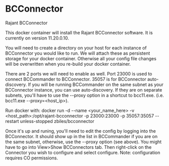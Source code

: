 # BCConnector
Rajant BCConnector 

This docker container will install the Rajant BCConnector software. It is currently on version 11.20.0.10. 

You will need to create a directory on your host for each instance of BCConnector you would like to run. 
We will attach these as persistent storage for your docker container. Otherwise all your config file 
changes will be overwritten when you re-build your docker container. 

There are 2 ports we will need to enable as well. Port 23000 is used to connect BCCommander to BCConnector.
35057 is for BCConnector auto-discovery. If you will be running BCCommander on the same subnet as your
BCConnector instance, you can use auto-discovery. If they are on separate subnets, you'll have to use the
--proxy option in a shortcut to bcc11.exe. (i.e. bcc11.exe --proxy=<host_ip>). 

Run docker with:
docker run -d --name <your_name_here> -v <host_path>:/opt/rajant-bcconnector -p 23000:23000 -p 35057:35057 --restart unless-stopped zbiles/bcconnector

Once it's up and runing, you'll need to edit the config by logging into the BCConnector. It should show up in the list in BCCommander if you are on the same subnet, otherwise, use the --proxy option (see above). You might have to go into View>Show BCConnectors tab. Then right-click on the Connector you wish to configure and select configure. Note: configuration requires CO permissions. 
